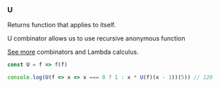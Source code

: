 ### U

Returns function that applies to itself. 

U combinator allows us to use recursive anonymous function

[See more](https://en.wikipedia.org/wiki/Fixed-point_combinator) combinators and Lambda calculus. 

```js
const U = f => f(f)
```

```js
console.log(U(f => x => x === 0 ? 1 : x * U(f)(x - 1))(5)) // 120
```
